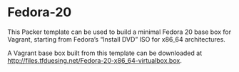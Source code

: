 Fedora-20
=========

This Packer template can be used to build a minimal Fedora 20 base box for Vagrant, starting from Fedora’s “Install DVD” ISO for x86_64 architectures.

A Vagrant base box built from this template can be downloaded at http://files.tfduesing.net/Fedora-20-x86_64-virtualbox.box.
